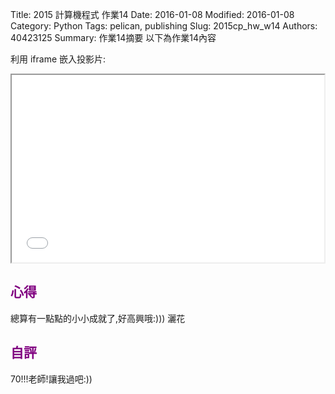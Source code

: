 Title: 2015 計算機程式 作業14
Date: 2016-01-08
Modified: 2016-01-08
Category: Python
Tags: pelican, publishing
Slug: 2015cp_hw_w14
Authors: 40423125
Summary: 作業14摘要
以下為作業14內容

利用 iframe 嵌入投影片:

<iframe src="simplest.html" width="500" height="300"></iframe>

<!-- 導入 brython.js -->

<script type="text/javascript" src="js/40423103-w14.js"></script>

<!-- 啟動 brython() -->

<script>
window.onload=function(){
brython(1);
}
</script>

<!-- 以下利用 Brython 程式執行繪圖 -->

<canvas id="plotarea" width="200" height="200"></canvas>

<script type="text/python3">
# 導入 doc
from browser import document as doc
from browser import console
import math

# 準備繪圖畫布
canvas = doc["plotarea"]
ctx = canvas.getContext("2d")

# 開始畫直線
for i in range(11):
    ctx.beginPath()
    ctx.lineWidth = 5
    ctx.moveTo(0,0+i*20 )
    ctx.lineTo(200,0+i*20 )
    ctx.strokeStyle = "#0000ff"
    ctx.stroke()
for i in range(11):
    ctx.beginPath()
    ctx.lineWidth = 5
    ctx.moveTo(0+i*20, 0)
    ctx.lineTo(0+i*20, 200)
    ctx.strokeStyle = "#FF0000"
    ctx.stroke()


</script>


<script>
window.onload=function(){
brython(1);
}
</script>


<font color=purple> 心得 </font>
--------------------------------------------
總算有一點點的小小成就了,好高興哦:)))  灑花

<font color=purple> 自評</font>
-------------------------------------------
70!!!老師!讓我過吧:))
